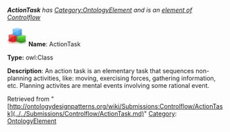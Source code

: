 ___ActionTask__ has [Category:OntologyElement](../../Category/OntologyElement.md "Category:OntologyElement") and is an [element of](../../Property/ElementOf.md "Property:ElementOf") [Controlflow](../../Submissions/Controlflow.md "Submissions:Controlflow")_


  




[![Class](../../images/thumb/2/27/Class.gif/45px-Class.gif)](../../Image/Class.gif.md "Class")
__Name__: ActionTask 


__Type:__ owl:Class 


__Description__: An action task is an elementary task that sequences non-planning activities, like: moving, exercising forces, gathering information, etc. Planning activites are mental events involving some rational event. 





Retrieved from "[http://ontologydesignpatterns.org/wiki/Submissions:Controlflow/ActionTask](../../Submissions/Controlflow/ActionTask.md)"
 [Category](http://ontologydesignpatterns.org/wiki/Special:Categories "Special:Categories"): [OntologyElement](../../Category/OntologyElement.md "Category:OntologyElement")